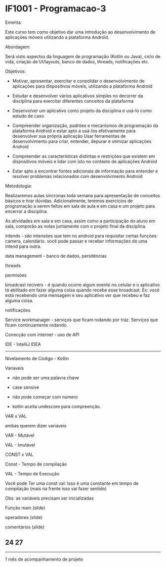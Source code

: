 # IF1001 - Programacao-3

Ementa:

Este curso tem como objetivo dar uma introdução ao desenvolvimento de aplicações móveis utilizando a plataforma Android.

Abordagem:

Será visto aspectos da linguagem de programação (Kotlin ou Java), ciclo de vida, criação de UI/layouts, banco de dados, threads, notificações etc.

Objetivos:

- Motivar, apresentar, exercitar e consolidar o desenvolvimento de aplicações para dispositivos móveis, utilizando a plataforma Android

- Estudar e desenvolver vários aplicativos simples no decorrer da disciplina para exercitar diferentes conceitos da plataforma

- Desenvolver um aplicativo como projeto da disciplina e usá-lo como estudo de caso

- Compreender organização, padrões e mecanismos de programação da plataforma Android e estar apto a usá-los efetivamente para desenvolver sua própria aplicação
Usar ferramentas de desenvolvimento para criar, entender, depurar e otimizar aplicações Android

- Compreender as características distintas e restrições que existem em dispositivos móveis e lidar com isto no contexto de aplicações Android

- Estar apto a encontrar fontes adicionais de informação para entender e resolver problemas relacionados com desenvolvimento Android

Metodologia:

Realizaremos aulas síncronas toda semana para apresentação de conceitos básicos e tirar dúvidas. Adicionalmente, teremos exercícios de programação a serem feitos em sala de aula e em casa e um projeto para encerrar a disciplina.

As atividades em sala e em casa, assim como a participação do aluno em sala, comporão as notas juntamente com o projeto final da disciplina.




intends - são intensões que tem no android para requisitar certas funções: camera, calendário. você pode passar e receber informações de uma intend para outra.

data management - banco de dados, persitências

threads 

permisões

broadcast recivers - é quando ocorre algum evento no celular e o aplicativo tá abilitado em fazer alguma coisa quando recebe esse broadcast.
Ex: você está recebendo uma mensagem e seu aplicativo ver que recebeu e faz alguma coisa.

notificações

Service workmanager - serviços que ficam rodando por tráz. Serviços que ficam continuamente rodando.

Conecção com internet - uso de API


IDE - IntelliJ IDEA

--------------------

Nivelamento de Código - Kotlin

Variaveis

- não pode ser uma palavra chave
- case sensive
- não pode começar com numero

- kotlin aceita undescore para compreenção.

VAR x VAL 

ambas querem dizer variaveis

VAR - Mutável

VAL - Imutável 


CONST x VAL

Const - Tempo de compilação

VAL - Tempo de Execução

Você pode Ter uma const val: Isso é uma constante em tempo de compilação
(mais na frente isso vai fazer sentido)

Obs: as variáveis precisam ser inicializadas

Função main
(slide)

operadores
(slide)

comentários
(slide)

24 27
-----------------
<!--
Ideia de Aplicativo

Conectar os Hostels do estado e facilite as pessoas a fazer muchião com baixo custo e a pouco custo.

O app terá rotas pré-feitas

você coloca o início e destino ou o nome da cidade.

Ideias
- Só entra no app com convite

Reflexões:
- Qual é o foco que se dá em uma viagem. (são as experiências)
- pode ser que a idéia é que os hostels e as pessoas indiquem os pontos turiticos e os eventos.
- Objetivo: Trazer vida e magia/encanto para as pessoas.


7:33
--->
------------------------

1 mês de acompanhamento de projeto
